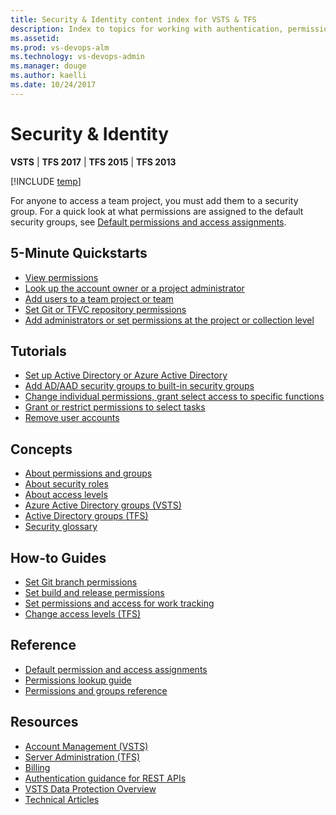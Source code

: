 ```yaml
---
title: Security & Identity content index for VSTS & TFS 
description: Index to topics for working with authentication, permissions, groups, and access levels in VSTS and and Team Foundation Server (TFS)  
ms.assetid:  
ms.prod: vs-devops-alm
ms.technology: vs-devops-admin
ms.manager: douge
ms.author: kaelli
ms.date: 10/24/2017
---
```


[//]: # (monikerRange: '>= tfs-2013')

# Security & Identity 

**VSTS** | **TFS 2017** | **TFS 2015** | **TFS 2013**

[!INCLUDE [temp](../_shared/version-vsts-tfs-all-versions.md)]

For anyone to access a team project, you must add them to a security group. For a quick look at what permissions are assigned to the default security groups, see [Default permissions and access assignments](permissions-access.md).

<!---
## Overview  
[About security and identity](about-permissions.md)
-->

## 5-Minute Quickstarts
  
- [View permissions](view-permissions.md)
- [Look up the account owner or a project administrator](lookup-account-owner-admin.md)
- [Add users to a team project or team](add-users-team-project.md)
- [Set Git or TFVC repository permissions](set-git-tfvc-repository-permissions.md)
- [Add administrators or set permissions at the project or collection level](set-project-collection-level-permissions.md)  

## Tutorials 
  
- [Set up Active Directory or Azure Active Directory](setup-ad-aad.md)
- [Add AD/AAD security groups to built-in security groups](add-ad-aad-built-in-security-groups.md)
- [Change individual permissions, grant select access to specific functions](change-individual-permissions.md)
- [Grant or restrict permissions to select tasks](restrict-access.md)
- [Remove user accounts](remove-users-prohibit-access.md)  


## Concepts

- [About permissions and groups](about-permissions.md)  
- [About security roles](about-security-roles.md)  
- [About access levels](access-levels.md)  
- [Azure Active Directory groups (VSTS)](../accounts/access-with-azure-ad.md?toc=/vsts/security/toc.json&bc=/vsts/security/breadcrumb/toc.json)
- [Active Directory groups (TFS)](../tfs-server/admin/setup-ad-groups.md?toc=/vsts/security/toc.json&bc=/vsts/security/breadcrumb/toc.json) 
- [Security glossary](security-glossary.md) 

## How-to Guides

- [Set Git branch permissions](../git/branch-permissions.md?toc=/vsts/security/toc.json&bc=/vsts/security/breadcrumb/toc.json  ) 
- [Set build and release permissions](../build-release/set-permissions.md) 
- [Set permissions and access for work tracking](set-permissions-access-work-tracking.md?toc=/vsts/security/toc.json&bc=/vsts/security/breadcrumb/toc.json) 
- [Change access levels (TFS)](change-access-levels.md)

## Reference
- [Default permission and access assignments](permissions-access.md)
- [Permissions lookup guide](permissions-lookup-guide.md)
- [Permissions and groups reference](permissions.md)  


## Resources
 
- [Account Management (VSTS)](../accounts/index.md)
- [Server Administration (TFS)](../tfs-server/index.md)
- [Billing](../billing/index.md)
- [Authentication guidance for REST APIs](../integrate/get-started/authentication/authentication-guidance.md)
- [VSTS Data Protection Overview](../articles/team-services-security-whitepaper.md)
- [Technical Articles](../articles/index.md) 
